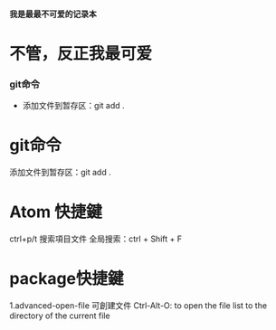 #### 我是最最不可爱的记录本
# 不管，反正我最可爱
### git命令
- 添加文件到暂存区：git add .

# git命令
添加文件到暂存区：git add .





# Atom 快捷鍵

ctrl+p/t 搜索項目文件
全局搜索：ctrl + Shift + F


# package快捷鍵
1.advanced-open-file 可創建文件
Ctrl-Alt-O: to open the file list to the directory of the current file
